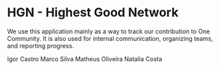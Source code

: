 # HGN - Highest Good Network

We use this application mainly as a way to track our contribution to One Community. It is also used for internal communication, organizing teams, and reporting progress.

Igor Castro
Marco Silva
Matheus Oliveira
Natalia Costa
